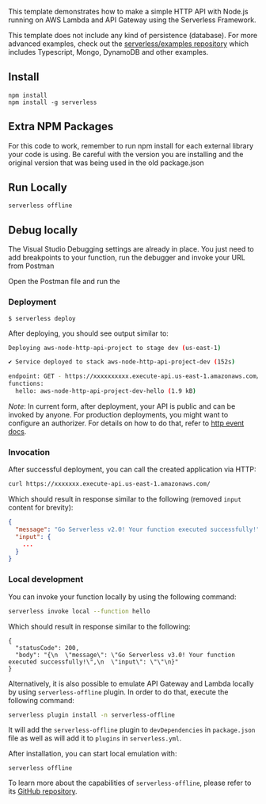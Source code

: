 This template demonstrates how to make a simple HTTP API with Node.js running on
AWS Lambda and API Gateway using the Serverless Framework.

This template does not include any kind of persistence (database). For more
advanced examples, check out the
[serverless/examples repository](https://github.com/serverless/examples/) which
includes Typescript, Mongo, DynamoDB and other examples.

## Install

```
npm install
npm install -g serverless
```

## Extra NPM Packages

For this code to work, remember to run npm install for each external library
your code is using. Be careful with the version you are installing and the
original version that was being used in the old package.json

## Run Locally

```
serverless offline
```

## Debug locally

The Visual Studio Debugging settings are already in place. You just need to add
breakpoints to your function, run the debugger and invoke your URL from Postman

Open the Postman file and run the

### Deployment

```
$ serverless deploy
```

After deploying, you should see output similar to:

```bash
Deploying aws-node-http-api-project to stage dev (us-east-1)

✔ Service deployed to stack aws-node-http-api-project-dev (152s)

endpoint: GET - https://xxxxxxxxxx.execute-api.us-east-1.amazonaws.com/
functions:
  hello: aws-node-http-api-project-dev-hello (1.9 kB)
```

_Note_: In current form, after deployment, your API is public and can be invoked
by anyone. For production deployments, you might want to configure an
authorizer. For details on how to do that, refer to
[http event docs](https://www.serverless.com/framework/docs/providers/aws/events/apigateway/).

### Invocation

After successful deployment, you can call the created application via HTTP:

```bash
curl https://xxxxxxx.execute-api.us-east-1.amazonaws.com/
```

Which should result in response similar to the following (removed `input`
content for brevity):

```json
{
  "message": "Go Serverless v2.0! Your function executed successfully!",
  "input": {
    ...
  }
}
```

### Local development

You can invoke your function locally by using the following command:

```bash
serverless invoke local --function hello
```

Which should result in response similar to the following:

```
{
  "statusCode": 200,
  "body": "{\n  \"message\": \"Go Serverless v3.0! Your function executed successfully!\",\n  \"input\": \"\"\n}"
}
```

Alternatively, it is also possible to emulate API Gateway and Lambda locally by
using `serverless-offline` plugin. In order to do that, execute the following
command:

```bash
serverless plugin install -n serverless-offline
```

It will add the `serverless-offline` plugin to `devDependencies` in
`package.json` file as well as will add it to `plugins` in `serverless.yml`.

After installation, you can start local emulation with:

```
serverless offline
```

To learn more about the capabilities of `serverless-offline`, please refer to
its [GitHub repository](https://github.com/dherault/serverless-offline).
